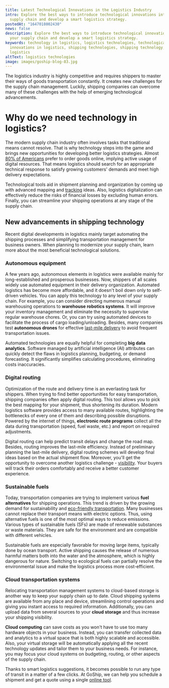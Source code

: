 ```yaml
---
title: Latest Technological Innovations in the Logistics Industry
intro: Explore the best ways to introduce technological innovations into your
  supply chain and develop a smart logistics strategy.
postedAt: "1647018002430"
news: false
description: Explore the best ways to introduce technological innovations into
  your supply chain and develop a smart logistics strategy.
keywords: technology in logistics, logistics technologies, technological
  innovations in logistics, shipping technologies, shipping technology, smart
  logistics
altText: logistics technologies
image: images/goship-blog-83.jpg
---
```



The logistics industry is highly competitive and requires shippers to master their ways of goods transportation constantly. It creates new challenges for the supply chain management. Luckily, shipping companies can overcome many of these challenges with the help of emerging technological advancements.



# Why do we need technology in logistics?



The modern supply chain industry often involves tasks that traditional means cannot resolve. That is why technology steps into the game and brings new opportunities for developing better logistics strategies. Almost [80% of Americans](https://www.statista.com/statistics/273958/digital-buyer-penetration-in-the-united-states/) prefer to order goods online, implying active usage of digital resources. That means logistics should search for an appropriate technical response to satisfy growing customers' demands and meet high delivery expectations. 

Technological tools aid in shipment planning and organization by coming up with advanced mapping and [tracking](https://www.goship.com/posts/3-reasons-shipment-tracking-matters) ideas. Also, logistics digitalization can effectively reduce the risks of financial losses by excluding human errors. Finally, you can streamline your shipping operations at any stage of the supply chain.



## New advancements in shipping technology



Recent digital developments in logistics mainly target automating the shipping processes and simplifying transportation management for business owners. When planning to modernize your supply chain, learn more about the most beneficial technological solutions.



### Autonomous equipment



A few years ago, autonomous elements in logistics were available mainly for long-established and prosperous businesses. Now, shippers of all scales widely use automated equipment in their delivery organization. Automated logistics has become more affordable, and it doesn't boil down only to self-driven vehicles. You can apply this technology to any level of your supply chain. For example, you can consider directing numerous manual warehousing operations to **warehouse robotics systems**. It will improve your inventory management and eliminate the necessity to supervise regular warehouse chores. Or, you can try using automated devices to facilitate the process of cargo loading/unloading. Besides, many companies test **autonomous drones** for effective [last-mile delivery](https://www.goship.com/posts/last-mile-delivery-improve-service) to avoid frequent transportation issues. 



Automated technologies are equally helpful for completing **big data analytics**. Software managed by artificial intelligence (AI) attributes can quickly detect the flaws in logistics planning, budgeting, or demand forecasting. It significantly simplifies calculating procedures, eliminating costs inaccuracies.

### Digital routing

Optimization of the route and delivery time is an everlasting task for shippers. When trying to find better opportunities for easy transportation, shipping companies often apply digital routing. This tool allows you to pick the best mapping for your shipment, thus shortening its duration. Modern logistics software provides access to many available routes, highlighting the bottlenecks of every one of them and describing possible disruptions. Powered by the internet of things, **electronic route programs** collect all the data during transportation (speed, fuel waste, etc.) and report on required adjustments. 

Digital routing can help predict transit delays and change the road map. Besides, routing improves the last-mile efficiency. Instead of preliminary planning the last-mile delivery, digital routing schemes will develop final ideas based on the actual shipment flow. Moreover, you'll get the opportunity to overcome another logistics challenge - [visibility](https://www.goship.com/posts/what-is-supply-chain-visibility-and-why-is-it-important). Your buyers will track their orders comfortably and receive a better customer experience. 



### Sustainable fuels

Today, transportation companies are trying to implement various **fuel alternatives** for shipping operations. This trend is driven by the growing demand for sustainability and [eco-friendly transportation](https://www.goship.com/posts/how-shippers-can-support-green-shipping). Many businesses cannot replace their transport means with electric options. Thus, using alternative fuels is one of the most optimal ways to reduce emissions. Various types of sustainable fuels (SFs) are made of renewable substances or waste materials. They are safe for the environment and are compatible with different vehicles. 



Sustainable fuels are especially favorable for moving large items, typically done by ocean transport. Active shipping causes the release of numerous harmful matters both into the water and the atmosphere, which is highly dangerous for nature. Switching to ecological fuels can partially resolve the environmental issue and make the logistics process more cost-efficient.



### Cloud transportation systems



Relocating transportation management systems to cloud-based storage is another way to keep your supply chain up to date. Cloud shipping systems are available from any place and device, streamlining control operations and giving you instant access to required information. Additionally, you can upload data from several sources to your **cloud storage** and thus increase your shipping visibility. 

**Cloud computing** can save costs as you won't have to use too many hardware objects in your business. Instead, you can transfer collected data and analytics to a virtual space that is both highly scalable and accessible. Also, your virtual storage will be automatically applying all the recent technology updates and tailor them to your business needs. For instance, you may focus your cloud systems on budgeting, routing, or other aspects of the supply chain.

Thanks to smart logistics suggestions, it becomes possible to run any type of transit in a matter of a few clicks. At GoShip, we can help you schedule a shipment and get a quote using a single [online tool](https://www.goship.com/).